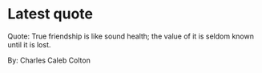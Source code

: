# Latest quote 

Quote: True friendship is like sound health; the value of it is seldom known until it is lost. 

By: Charles Caleb Colton